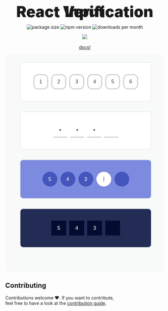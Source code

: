 <h1 align="center" style="
font-weight: 900;
font-size: 3rem;
line-height: 0;
margin: 4rem 0 2.5rem;
">React Verification Input</b></h1>
<p align="center">
  <img src="https://img.shields.io/bundlephobia/minzip/react-verification-input-aria?style=flat-square" alt="package size" />
  <img src="https://img.shields.io/npm/dw/react-verification-input-aria?style=flat-square" alt="npm version" />
  <img src="https://img.shields.io/jsdelivr/npm/hm/react-verification-input-aria?style=flat-square" alt="downloads per month" />
</p>
<p align="center">
    <a href="https://www.npmjs.com/package/react-verification-input-aria" target="_blank">
        <img src="https://img.shields.io/npm/v/react-verification-input-aria?style=for-the-badge&logo=appveyor" />
    </a>
</p>

<a href="https://leularia.github.io/react-verification-input">
  <p align="center">docs!</p>
</a>

<p align="center">
  <img src="https://github.com/LeulAria/react-verification-input/blob/main/assets/demo.png" alt="demo" />
</p>

## Contributing

Contributions welcome ❤️. If you want to contribute,
<br />
feel free to have a look at the [contribution guide](https://github.com/LeulAria/react-verification-input/CONTRIBUTING.md).